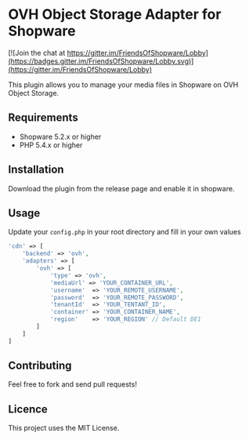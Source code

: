 # OVH Object Storage Adapter for Shopware

[![Join the chat at https://gitter.im/FriendsOfShopware/Lobby](https://badges.gitter.im/FriendsOfShopware/Lobby.svg)](https://gitter.im/FriendsOfShopware/Lobby)

This plugin allows you to manage your media files in Shopware on OVH Object Storage.


## Requirements
- Shopware 5.2.x or higher
- PHP 5.4.x or higher


## Installation

Download the plugin from the release page and enable it in shopware.

## Usage

Update your `config.php` in your root directory and fill in your own values

```php
'cdn' => [
    'backend' => 'ovh',
    'adapters' => [
        'ovh' => [
            'type' => 'ovh',
            'mediaUrl' => 'YOUR_CONTAINER_URL',
            'username'  => 'YOUR_REMOTE_USERNAME',
            'password'  => 'YOUR_REMOTE_PASSWORD',
            'tenantId'  => 'YOUR_TENTANT_ID',
            'container' => 'YOUR_CONTAINER_NAME',
            'region'    => 'YOUR_REGION' // Default DE1
        ]
    ]
]
```

## Contributing

Feel free to fork and send pull requests!


## Licence

This project uses the MIT License.